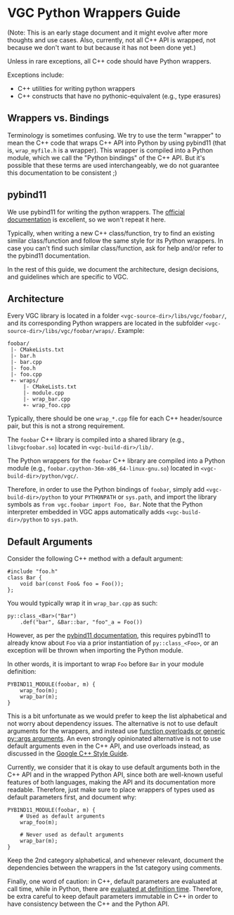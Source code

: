 # VGC Python Wrappers Guide

(Note: This is an early stage document and it might evolve after more thoughts
and use cases. Also, currently, not all C++ API is wrapped, not because we don't
want to but because it has not been done yet.)

Unless in rare exceptions, all C++ code should have Python wrappers.

Exceptions include:
- C++ utilities for writing python wrappers
- C++ constructs that have no pythonic-equivalent (e.g., type erasures)

## Wrappers vs. Bindings

Terminology is sometimes confusing. We try to use the term "wrapper" to mean the
C++ code that wraps C++ API into Python by using pybind11 (that is,
`wrap_myfile.h` is a wrapper). This wrapper is compiled into a Python module,
which we call the "Python bindings" of the C++ API. But it's possible that these
terms are used interchangeably, we do not guarantee this documentation to be
consistent ;)

## pybind11

We use pybind11 for writing the python wrappers. The [official
documentation](http://pybind11.readthedocs.io) is excellent, so we won't repeat
it here.

Typically, when writing a new C++ class/function, try to find an existing
similar class/function and follow the same style for its Python wrappers. In
case you can't find such similar class/function, ask for help and/or refer to
the pybind11 documentation.

In the rest of this guide, we document the architecture, design decisions, and
guidelines which are specific to VGC.

## Architecture

Every VGC library is located in a folder `<vgc-source-dir>/libs/vgc/foobar/`, and
its corresponding Python wrappers are located in the subfolder
`<vgc-source-dir>/libs/vgc/foobar/wraps/`. Example:

```
foobar/
 |- CMakeLists.txt
 |- bar.h
 |- bar.cpp
 |- foo.h
 |- foo.cpp
 +- wraps/
     |- CMakeLists.txt
     |- module.cpp
     |- wrap_bar.cpp
     +- wrap_foo.cpp
```

Typically, there should be one `wrap_*.cpp` file for each C++ header/source
pair, but this is not a strong requirement.

The `foobar` C++ library is compiled into a shared library (e.g.,
`libvgcfoobar.so`) located in `<vgc-build-dir>/lib/`.

The Python wrappers for the `foobar` C++ library are compiled into a Python
module (e.g., `foobar.cpython-36m-x86_64-linux-gnu.so`) located in
`<vgc-build-dir>/python/vgc/`.

Therefore, in order to use the Python bindings of `foobar`, simply add
`<vgc-build-dir>/python` to your `PYTHONPATH` or `sys.path`, and import the
library symbols as `from vgc.foobar import Foo, Bar`. Note that the Python
interpreter embedded in VGC apps automatically adds `<vgc-build-dir>/python` to
`sys.path`.

## Default Arguments

Consider the following C++ method with a default argument:

```
#include "foo.h"
class Bar {
    void bar(const Foo& foo = Foo());
};
```

You would typically wrap it in `wrap_bar.cpp` as such:

```
py::class_<Bar>("Bar")
    .def("bar", &Bar::bar, "foo"_a = Foo())
```

However, as per the
[pybind11 documentation](http://pybind11.readthedocs.io/en/stable/advanced/functions.html#default-arguments-revisited),
this requires pybind11 to already know about `Foo` via a prior instantiation of
`py::class_<Foo>`, or an exception will be thrown when importing the Python
module.

In other words, it is important to wrap `Foo` before `Bar` in your module definition:

```
PYBIND11_MODULE(foobar, m) {
    wrap_foo(m);
    wrap_bar(m);
}
```

This is a bit unfortunate as we would prefer to keep the list alphabetical and
not worry about dependency issues. The alternative is not to use default
arguments for the wrappers, and instead use [function overloads or generic
py::args arguments](https://github.com/pybind/pybind11/issues/1218#issuecomment-353700297).
An even strongly opinionated alternative is not to use default
arguments even in the C++ API, and use overloads instead, as discussed in the
[Google C++ Style
Guide](https://google.github.io/styleguide/cppguide.html#Default_Arguments).

Currently, we consider that it is okay to use default arguments both in the C++
API and in the wrapped Python API, since both are well-known useful features of
both languages, making the API and its documentation more readable. Therefore,
just make sure to place wrappers of types used as default parameters first, and
document why:

```
PYBIND11_MODULE(foobar, m) {
    # Used as default arguments
    wrap_foo(m);

    # Never used as default arguments
    wrap_bar(m);
}
```

Keep the 2nd category alphabetical, and whenever relevant, document the
dependencies between the wrappers in the 1st category using comments.

Finally, one word of caution: in C++, default parameters are evaluated at call
time, while in Python, there are [evaluated at definition
time](http://docs.python-guide.org/en/latest/writing/gotchas/#mutable-default-arguments).
Therefore, be extra careful to keep default parameters immutable in C++ in
order to have consistency between the C++ and the Python API.
